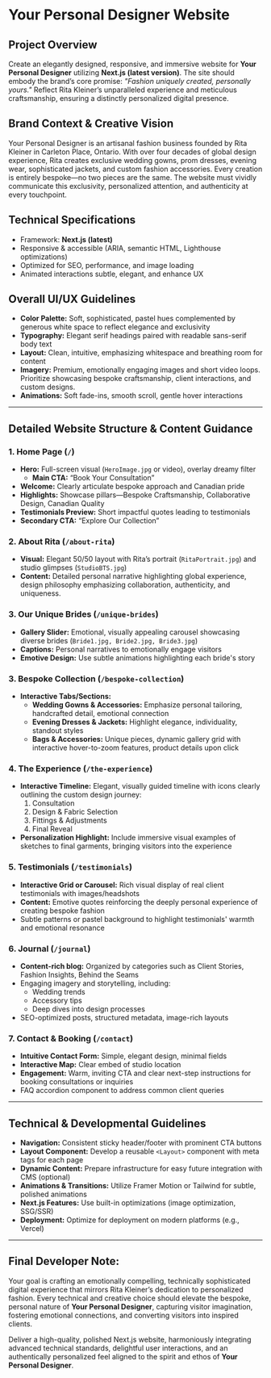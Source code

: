 # Your Personal Designer Website

## Project Overview
Create an elegantly designed, responsive, and immersive website for **Your Personal Designer** utilizing **Next.js (latest version)**. The site should embody the brand’s core promise: *"Fashion uniquely created, personally yours."* Reflect Rita Kleiner’s unparalleled experience and meticulous craftsmanship, ensuring a distinctly personalized digital presence.

## Brand Context & Creative Vision
Your Personal Designer is an artisanal fashion business founded by Rita Kleiner in Carleton Place, Ontario. With over four decades of global design experience, Rita creates exclusive wedding gowns, prom dresses, evening wear, sophisticated jackets, and custom fashion accessories. Every creation is entirely bespoke—no two pieces are the same. The website must vividly communicate this exclusivity, personalized attention, and authenticity at every touchpoint.

## Technical Specifications
- Framework: **Next.js (latest)**
- Responsive & accessible (ARIA, semantic HTML, Lighthouse optimizations)
- Optimized for SEO, performance, and image loading
- Animated interactions subtle, elegant, and enhance UX

## Overall UI/UX Guidelines
- **Color Palette:** Soft, sophisticated, pastel hues complemented by generous white space to reflect elegance and exclusivity
- **Typography:** Elegant serif headings paired with readable sans-serif body text
- **Layout:** Clean, intuitive, emphasizing whitespace and breathing room for content
- **Imagery:** Premium, emotionally engaging images and short video loops. Prioritize showcasing bespoke craftsmanship, client interactions, and custom designs.
- **Animations:** Soft fade-ins, smooth scroll, gentle hover interactions

---

## Detailed Website Structure & Content Guidance

### 1. Home Page (`/`)
- **Hero:** Full-screen visual (`HeroImage.jpg` or video), overlay dreamy filter
  - **Main CTA:** “Book Your Consultation”
- **Welcome:** Clearly articulate bespoke approach and Canadian pride
- **Highlights:** Showcase pillars—Bespoke Craftsmanship, Collaborative Design, Canadian Quality
- **Testimonials Preview:** Short impactful quotes leading to testimonials
- **Secondary CTA:** “Explore Our Collection”

### 2. About Rita (`/about-rita`)
- **Visual:** Elegant 50/50 layout with Rita’s portrait (`RitaPortrait.jpg`) and studio glimpses (`StudioBTS.jpg`)
- **Content:** Detailed personal narrative highlighting global experience, design philosophy emphasizing collaboration, authenticity, and uniqueness.

### 3. Our Unique Brides (`/unique-brides`)
- **Gallery Slider:** Emotional, visually appealing carousel showcasing diverse brides (`Bride1.jpg, Bride2.jpg, Bride3.jpg`)
- **Captions:** Personal narratives to emotionally engage visitors
- **Emotive Design:** Use subtle animations highlighting each bride's story

### 3. Bespoke Collection (`/bespoke-collection`)
- **Interactive Tabs/Sections:**
  - **Wedding Gowns & Accessories:** Emphasize personal tailoring, handcrafted detail, emotional connection
  - **Evening Dresses & Jackets:** Highlight elegance, individuality, standout styles
  - **Bags & Accessories:** Unique pieces, dynamic gallery grid with interactive hover-to-zoom features, product details upon click

### 4. The Experience (`/the-experience`)
- **Interactive Timeline:** Elegant, visually guided timeline with icons clearly outlining the custom design journey:
  1. Consultation
  2. Design & Fabric Selection
  3. Fittings & Adjustments
  4. Final Reveal
- **Personalization Highlight:** Include immersive visual examples of sketches to final garments, bringing visitors into the experience

### 5. Testimonials (`/testimonials`)
- **Interactive Grid or Carousel:** Rich visual display of real client testimonials with images/headshots
- **Content:** Emotive quotes reinforcing the deeply personal experience of creating bespoke fashion
- Subtle patterns or pastel background to highlight testimonials' warmth and emotional resonance

### 6. Journal (`/journal`)
- **Content-rich blog:** Organized by categories such as Client Stories, Fashion Insights, Behind the Seams
- Engaging imagery and storytelling, including:
  - Wedding trends
  - Accessory tips
  - Deep dives into design processes
- SEO-optimized posts, structured metadata, image-rich layouts

### 7. Contact & Booking (`/contact`)
- **Intuitive Contact Form:** Simple, elegant design, minimal fields
- **Interactive Map:** Clear embed of studio location
- **Engagement:** Warm, inviting CTA and clear next-step instructions for booking consultations or inquiries
- FAQ accordion component to address common client queries

---

## Technical & Developmental Guidelines
- **Navigation:** Consistent sticky header/footer with prominent CTA buttons
- **Layout Component:** Develop a reusable `<Layout>` component with meta tags for each page
- **Dynamic Content:** Prepare infrastructure for easy future integration with CMS (optional)
- **Animations & Transitions:** Utilize Framer Motion or Tailwind for subtle, polished animations
- **Next.js Features:** Use built-in optimizations (image optimization, SSG/SSR)
- **Deployment:** Optimize for deployment on modern platforms (e.g., Vercel)

---

## Final Developer Note:
Your goal is crafting an emotionally compelling, technically sophisticated digital experience that mirrors Rita Kleiner’s dedication to personalized fashion. Every technical and creative choice should elevate the bespoke, personal nature of **Your Personal Designer**, capturing visitor imagination, fostering emotional connections, and converting visitors into inspired clients.

Deliver a high-quality, polished Next.js website, harmoniously integrating advanced technical standards, delightful user interactions, and an authentically personalized feel aligned to the spirit and ethos of **Your Personal Designer**.